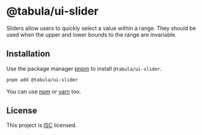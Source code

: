 # @tabula/ui-slider

Sliders allow users to quickly select a value within a range. They should be used when the upper and lower bounds to the range are invariable.

## Installation

Use the package manager [pnpm](https://pnpm.io) to install `@tabula/ui-slider`.

```bash
pnpm add @tabula/ui-slider
```

You can use [npm](https://npmjs.com) or [yarn](https://yarnpkg.com) too.

## License

This project is [ISC](https://choosealicense.com/licenses/isc/) licensed.

